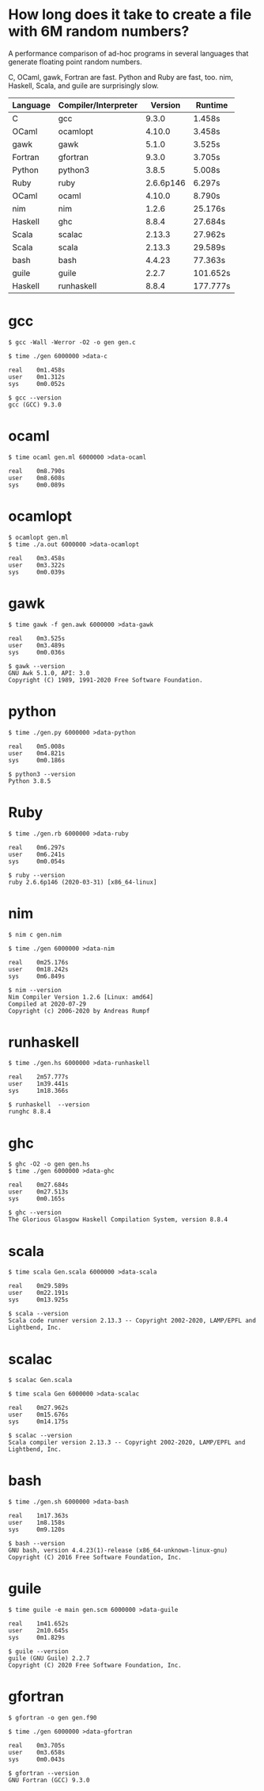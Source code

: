 
# How long does it take to create a file with 6M random numbers?

A performance comparison of ad-hoc programs in several languages that
generate floating point random numbers.

C, OCaml, gawk, Fortran are fast. Python and Ruby are fast, too. nim,
Haskell, Scala, and guile are surprisingly slow.


Language | Compiler/Interpreter | Version   | Runtime
---------|----------------------|-----------|--------
C        | gcc                  | 9.3.0     | 1.458s
OCaml    | ocamlopt             | 4.10.0    | 3.458s
gawk     | gawk                 | 5.1.0     | 3.525s
Fortran  | gfortran             | 9.3.0     | 3.705s
Python   | python3              | 3.8.5     | 5.008s
Ruby     | ruby                 | 2.6.6p146 | 6.297s
OCaml    | ocaml                | 4.10.0    | 8.790s
nim      | nim                  | 1.2.6     | 25.176s
Haskell  | ghc                  | 8.8.4     | 27.684s
Scala    | scalac               | 2.13.3    | 27.962s
Scala    | scala                | 2.13.3    | 29.589s
bash     | bash                 | 4.4.23    | 77.363s
guile    | guile                | 2.2.7     | 101.652s
Haskell  | runhaskell           | 8.8.4     | 177.777s

# gcc

```
$ gcc -Wall -Werror -O2 -o gen gen.c

$ time ./gen 6000000 >data-c

real    0m1.458s
user    0m1.312s
sys     0m0.052s

$ gcc --version
gcc (GCC) 9.3.0
```

# ocaml

```
$ time ocaml gen.ml 6000000 >data-ocaml

real    0m8.790s
user    0m8.608s
sys     0m0.089s
```

# ocamlopt

```
$ ocamlopt gen.ml
$ time ./a.out 6000000 >data-ocamlopt

real    0m3.458s
user    0m3.322s
sys     0m0.039s
```

# gawk

```
$ time gawk -f gen.awk 6000000 >data-gawk

real    0m3.525s
user    0m3.489s
sys     0m0.036s

$ gawk --version
GNU Awk 5.1.0, API: 3.0
Copyright (C) 1989, 1991-2020 Free Software Foundation.
```

# python

```
$ time ./gen.py 6000000 >data-python

real    0m5.008s
user    0m4.821s
sys     0m0.186s

$ python3 --version
Python 3.8.5
```

# Ruby

```
$ time ./gen.rb 6000000 >data-ruby

real    0m6.297s
user    0m6.241s
sys     0m0.054s

$ ruby --version
ruby 2.6.6p146 (2020-03-31) [x86_64-linux]
```

# nim

```
$ nim c gen.nim

$ time ./gen 6000000 >data-nim

real    0m25.176s
user    0m18.242s
sys     0m6.849s

$ nim --version
Nim Compiler Version 1.2.6 [Linux: amd64]
Compiled at 2020-07-29
Copyright (c) 2006-2020 by Andreas Rumpf
```

# runhaskell

```
$ time ./gen.hs 6000000 >data-runhaskell

real    2m57.777s
user    1m39.441s
sys     1m18.366s

$ runhaskell  --version
runghc 8.8.4
```

# ghc

```
$ ghc -O2 -o gen gen.hs
$ time ./gen 6000000 >data-ghc

real    0m27.684s
user    0m27.513s
sys     0m0.165s

$ ghc --version
The Glorious Glasgow Haskell Compilation System, version 8.8.4
```

# scala

```
$ time scala Gen.scala 6000000 >data-scala

real    0m29.589s
user    0m22.191s
sys     0m13.925s

$ scala --version
Scala code runner version 2.13.3 -- Copyright 2002-2020, LAMP/EPFL and Lightbend, Inc.
```

# scalac

```
$ scalac Gen.scala

$ time scala Gen 6000000 >data-scalac

real    0m27.962s
user    0m15.676s
sys     0m14.175s

$ scalac --version
Scala compiler version 2.13.3 -- Copyright 2002-2020, LAMP/EPFL and Lightbend, Inc.
```

# bash

```
$ time ./gen.sh 6000000 >data-bash

real    1m17.363s
user    1m8.158s
sys     0m9.120s

$ bash --version
GNU bash, version 4.4.23(1)-release (x86_64-unknown-linux-gnu)
Copyright (C) 2016 Free Software Foundation, Inc.
```

# guile

```
$ time guile -e main gen.scm 6000000 >data-guile

real    1m41.652s
user    2m10.645s
sys     0m1.829s

$ guile --version
guile (GNU Guile) 2.2.7
Copyright (C) 2020 Free Software Foundation, Inc.
```


# gfortran

```
$ gfortran -o gen gen.f90

$ time ./gen 6000000 >data-gfortran

real    0m3.705s
user    0m3.658s
sys     0m0.043s

$ gfortran --version
GNU Fortran (GCC) 9.3.0
```
